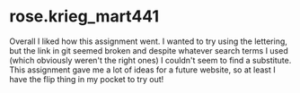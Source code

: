 # rose.krieg_mart441

Overall I liked how this assignment went. I wanted to try using the lettering, but the link in git seemed broken and despite whatever search terms I used (which obviously weren't the right ones) I couldn't seem to find a substitute. This assignment gave me a lot of ideas for a future website, so at least I have the flip thing in my pocket to try out! 
